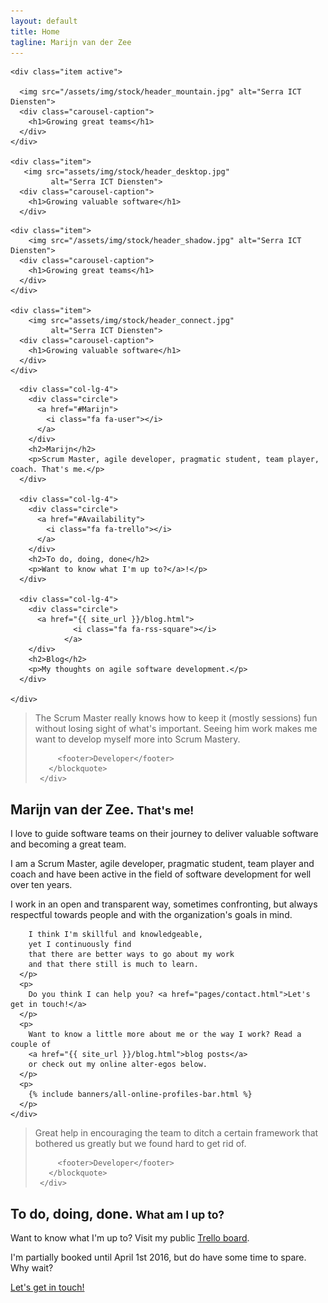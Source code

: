 ```yaml
---
layout: default
title: Home
tagline: Marijn van der Zee
---
```


<div id="myCarousel" class="carousel slide" data-ride="carousel">
  <!--   
  <ol class="carousel-indicators">
    <li data-target="#myCarousel" data-slide-to="0" class="active"></li>
    <li data-target="#myCarousel" data-slide-to="1"></li>
  </ol>
   -->  
  <div class="carousel-inner" role="listbox">

    <div class="item active">

      <img src="/assets/img/stock/header_mountain.jpg" alt="Serra ICT Diensten">
      <div class="carousel-caption">
        <h1>Growing great teams</h1>
      </div>
    </div>

    <div class="item">
       <img src="assets/img/stock/header_desktop.jpg"
             alt="Serra ICT Diensten">
      <div class="carousel-caption">
        <h1>Growing valuable software</h1>
      </div> 
   </div>
    
    <div class="item">
        <img src="/assets/img/stock/header_shadow.jpg" alt="Serra ICT Diensten">
      <div class="carousel-caption">
        <h1>Growing great teams</h1>
      </div>
    </div>

    <div class="item">
        <img src="assets/img/stock/header_connect.jpg"
             alt="Serra ICT Diensten">
      <div class="carousel-caption">
        <h1>Growing valuable software</h1>
      </div>
    </div>
    
  </div>
  <!-- 
  <a class="left carousel-control" href="#myCarousel" role="button" data-slide="prev">
    <span class="glyphicon glyphicon-chevron-left" aria-hidden="true"></span>
    <span class="sr-only">Previous</span>
  </a>
  <a class="right carousel-control" href="#myCarousel" role="button" data-slide="next">
    <span class="glyphicon glyphicon-chevron-right" aria-hidden="true"></span>
    <span class="sr-only">Next</span>
  </a>
   -->
</div>
<div class="marketing header">
  <div class="container marketing">
    <div class="row">
          
      <div class="col-lg-4">
        <div class="circle">
          <a href="#Marijn">
            <i class="fa fa-user"></i>
          </a>
        </div>
        <h2>Marijn</h2>
        <p>Scrum Master, agile developer, pragmatic student, team player, coach. That's me.</p>
      </div>

      <div class="col-lg-4">
        <div class="circle">
          <a href="#Availability">
            <i class="fa fa-trello"></i>
          </a>
        </div>
        <h2>To do, doing, done</h2>
        <p>Want to know what I'm up to?</a>!</p>
      </div>

      <div class="col-lg-4">
        <div class="circle">
          <a href="{{ site_url }}/blog.html">
                  <i class="fa fa-rss-square"></i>
                </a>
        </div>
        <h2>Blog</h2>
        <p>My thoughts on agile software development.</p>
      </div>    
    
    </div>
  </div>
</div>
<div class="container marketing">

  <div class="divider"></div>

  <div class="row">
     <div class="col-md-12">
       <blockquote>
         <p>The Scrum Master really knows how to keep it (mostly sessions) fun without losing sight of what's important. Seeing him work makes me want to develop myself more into Scrum Mastery.</p>

         <footer>Developer</footer>
       </blockquote>
     </div>
  </div>

  <div class="divider"></div>

  </a>

  <div class="row">
    <div class="col-md-12">
      <a id="Marijn"></a>
      <h2>Marijn van der Zee. <small>That's me!</small></h2> 
      <p>
        I love to guide software teams on their journey to deliver valuable software and becoming a great team. 
      </p>
      <p>
        I am a Scrum Master, agile developer, pragmatic student, team player and coach and have been active in the field of software development for well over ten years.
      </p>
      <p>
        I work in an open and transparent way, 
        sometimes confronting,
        but always respectful towards people 
        and with the organization's goals in mind. 

        I think I'm skillful and knowledgeable, 
        yet I continuously find 
        that there are better ways to go about my work
        and that there still is much to learn.
      </p>
      <p>
        Do you think I can help you? <a href="pages/contact.html">Let's get in touch!</a>
      </p>
      <p>
        Want to know a little more about me or the way I work? Read a couple of 
        <a href="{{ site_url }}/blog.html">blog posts</a> 
        or check out my online alter-egos below.
      </p>
      <p>
        {% include banners/all-online-profiles-bar.html %}
      </p>
    </div>
  </div>

  <div class="divider"></div>

  <div class="row">
     <div class="col-md-12">
       <blockquote>
         <p>Great help in encouraging the team to ditch a certain framework that bothered us greatly but we found hard to get rid of.</p>

         <footer>Developer</footer>
       </blockquote>
     </div>
  </div>

  <a id="Availability"></a>

  <div class="divider"></div>

  <div class="row featurette">
    <div class="col-md-12">
      <h2>To do, doing, done. <small>What am I up to?</small></h2>
      <p>
      Want to know what I'm up to? Visit my public <a href="http://bit.do/serras-kanban-board">Trello board</a>.
      </p>
      <p>I'm partially booked until April 1st 2016, but do have some time to spare. Why wait?</p>
      <p><a href="pages/contact.html" class="btn btn-primary">Let's get in touch!</a></p>
    </div>

  </div>

</div>

<a id="Contact"></a>


